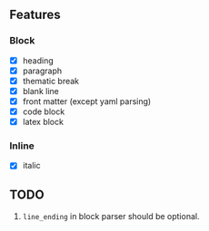 ## Features

### Block

- [x] heading
- [x] paragraph
- [x] thematic break
- [x] blank line
- [x] front matter (except yaml parsing)
- [x] code block
- [x] latex block

### Inline

- [x] italic

## TODO

1. `line_ending` in block parser should be optional.